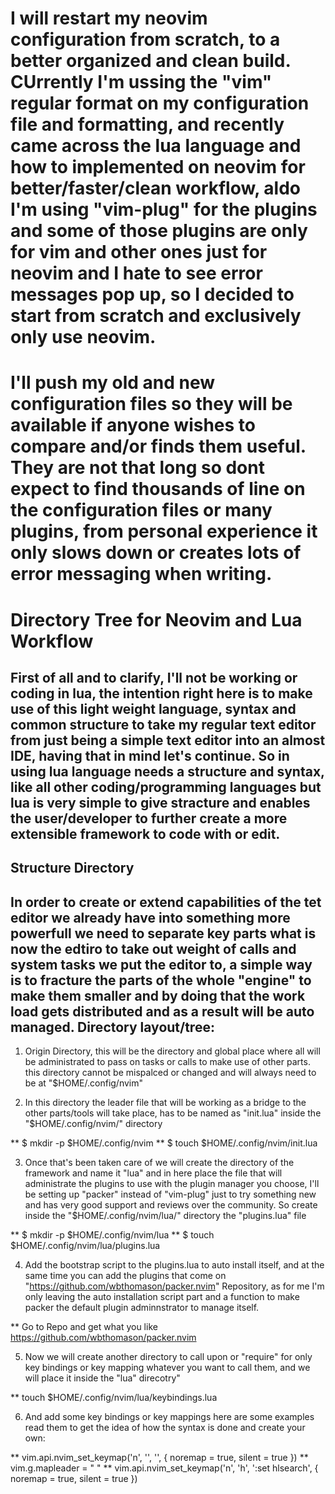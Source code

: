 # I will restart my neovim configuration from scratch, to a better organized and clean build. CUrrently I'm ussing the "vim" regular format on my configuration file and formatting, and recently came across the lua language and how to implemented on neovim for better/faster/clean workflow, aldo I'm using "vim-plug" for the plugins and some of those plugins are only for vim and other ones just for neovim and I hate to see error messages pop up, so I decided to start from scratch and exclusively only use neovim.

# I'll push my old and new configuration files so they will be available if anyone wishes to compare and/or finds them useful. They are not that long so dont expect to find thousands of line on the configuration files or many plugins, from personal experience it only slows down or creates lots of error messaging when writing.

# Directory Tree for Neovim and Lua Workflow

## First of all and to clarify, I'll not be working or coding in lua, the intention right here is to make use of this light weight language, syntax and common structure to take my regular text editor from just being a simple text editor into an almost IDE, having that in mind let's continue. So in using lua language needs a structure and syntax, like all other coding/programming languages but lua is very simple to give stracture and enables the user/developer to further create a more extensible framework to code with or edit.

## Structure Directory

## In order to create or extend capabilities of the tet editor we already have into something more powerfull we need to separate key parts what is now the edtiro to take out weight of calls and system tasks we put the editor to, a simple way is to fracture the parts of the whole "engine" to make them smaller and by doing that the work load gets distributed and as a result will be auto managed. Directory  layout/tree:

1. Origin Directory, this will be the directory and global place where all will be administrated to pass on tasks or calls to make use of other parts. this directory cannot be mispalced or changed and will always need to be at "$HOME/.config/nvim"

2. In this directory the leader file that will be working as a bridge to the other parts/tools will take place, has to be named as "init.lua" inside the "$HOME/.config/nvim/" directory

** $ mkdir -p $HOME/.config/nvim
** $ touch $HOME/.config/nvim/init.lua

3. Once that's been taken care of we will create the directory of the framework and name it "lua" and in here place the file that will administrate the plugins to use with the plugin manager you choose, I'll be setting up "packer" instead of "vim-plug" just to try something new and has very good support and reviews over the community. So create inside the "$HOME/.config/nvim/lua/" directory the "plugins.lua" file

**  $ mkdir -p $HOME/.config/nvim/lua
**  $ touch $HOME/.config/nvim/lua/plugins.lua

4. Add the bootstrap script to the plugins.lua to auto install itself, and at the same time you can add the plugins that come on "https://github.com/wbthomason/packer.nvim" Repository, as for me I'm only leaving the auto installation script part and a function to make packer the default plugin adminnstrator to manage itself.

** Go to Repo and get what you like  https://github.com/wbthomason/packer.nvim

5. Now we will create another directory to call upon or "require" for only key bindings or key mapping whatever you want to call them, and we will place it inside the "lua" direcotry"

** touch $HOME/.config/nvim/lua/keybindings.lua

6. And add some key bindings or key mappings here are some examples read them to get the idea of how the syntax is done and create your own:

** vim.api.nvim_set_keymap('n', '<Space>', '<NOP>', { noremap = true, silent = true })
** vim.g.mapleader = " "
** vim.api.nvim_set_keymap('n', '<Leader>h', ':set hlsearch<CR>', { noremap = true, silent = true })
